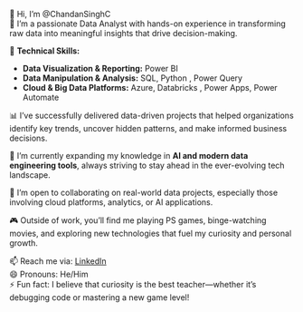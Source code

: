 👋 Hi, I’m @ChandanSinghC  
👀 I’m a passionate Data Analyst with hands-on experience in transforming raw data into meaningful insights that drive decision-making.  

🔧 **Technical Skills:**  
- **Data Visualization & Reporting:** Power BI  
- **Data Manipulation & Analysis:** SQL, Python , Power Query
- **Cloud & Big Data Platforms:** Azure, Databricks  , Power Apps, Power Automate

📊 I’ve successfully delivered data-driven projects that helped organizations identify key trends, uncover hidden patterns, and make informed business decisions.  

🌱 I’m currently expanding my knowledge in **AI and modern data engineering tools**, always striving to stay ahead in the ever-evolving tech landscape.  

💞️ I’m open to collaborating on real-world data projects, especially those involving cloud platforms, analytics, or AI applications.  

🎮 Outside of work, you’ll find me playing PS games, binge-watching movies, and exploring new technologies that fuel my curiosity and personal growth.  

📫 Reach me via: [LinkedIn](https://www.linkedin.com/in/chandan-singh-csr/)  
😄 Pronouns: He/Him  
⚡ Fun fact: I believe that curiosity is the best teacher—whether it’s debugging code or mastering a new game level!

<!---
ChandanSinghC/ChandanSinghC is a ✨ special ✨ repository because its `README.md` (this file) appears on your GitHub profile.
You can click the Preview link to take a look at your changes.
--->
